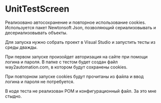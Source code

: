 # UnitTestScreen
Реализовано автосохранение и повторное использование cookies.
Используется пакет Newtonsoft Json, позволяющий сериализовывать и десериализовывать объекты.

Для запуска нужно собрать проект в Visual Studio и запустить тесты из среды дважды.

При первом запуске произойдет авторизация на сайте при помощи логина и пароля. В папке с тестом будет создан файл way2automation.com, в котором будут сохранены cookies.

При повторном запуске cookies будут прочитаны из файла и ввод логина и пароля не потребуется.

В коде теста не реализован POM и конфигурационный файл. За это мне стыдно.
